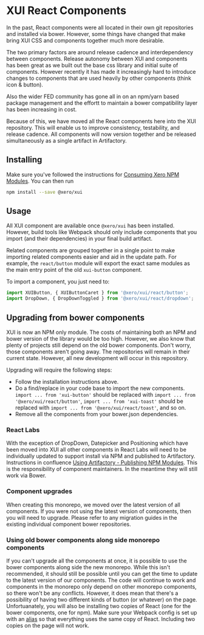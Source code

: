 # XUI React Components

In the past, React components were all located in their own git repositories and installed via bower.  However, some things have changed that make bring XUI CSS and components together much more desirable.

The two primary factors are around release cadence and interdependency between components. Release autonomy between XUI and components has been great as we built out the base css library and initial suite of components. However recently it has made it increasingly hard to introduce changes to components that are used heavily by other components (think icon & button).

Also the wider FED community has gone all in on an npm/yarn based package management and the effortt to maintain a bower compatibility layer has been increasing in cost.

Because of this, we have moved all the React components here into the XUI repository.  This will enable us to improve consistency, testability, and release cadence.  All components will now version together and be released simultaneously as a single artifact in Artifactory.

## Installing

Make sure you've followed the instructions for [Consuming Xero NPM Modules](https://confluence.inside.xero.com/display/FED/Using+Artifactory).  You can then run
```bash
npm install --save @xero/xui
```

## Usage

All XUI component are available once `@xero/xui` has been installed.  However, build tools like Webpack should only include components that you import (and their dependencies) in your final build artifact.

Related components are grouped together in a single point to make importing related components easier and aid in the update path.  For example, the `react/button` module will export the exact same modules as the main entry point of the old `xui-button` component.

To import a component, you just need to:
```js
import XUIButton, { XUIButtonCaret } from '@xero/xui/react/button';
import DropDown, { DropDownToggled } from '@xero/xui/react/dropdown';
```

## Upgrading from bower components

XUI is now an NPM only module.  The costs of maintaining both an NPM and bower version of the library would be too high.  However, we also know that plenty of projects still depend on the old bower components.  Don't worry, those components aren't going away.  The repositories will remain in their current state.  However, all new development will occur in this repository.

Upgrading will require the following steps:
- Follow the installation instructions above.
- Do a find/replace in your code base to import the new components.  `import ... from 'xui-button'` should be replaced with `import ... from '@xero/xui/react/button'`, `import ... from 'xui-toast'` should be replaced with `import ... from '@xero/xui/react/toast'`, and so on.
- Remove all the components from your bower.json dependencies.

### React Labs

With the exception of DropDown, Datepicker and Positioning which have been moved into XUI all other components in React Labs will need to be individually updated to support install via NPM and published to Artifactory. Instructions in confluence [Using Artifactory - Publishing NPM Modules](https://confluence.inside.xero.com/display/FED/Using+Artifactory). This is the responsibility of component maintainers. In the meantime they will still work via Bower.

### Component upgrades

When creating this monorepo, we moved over the latest version of all components.  If you were not using the latest version of components, then you will need to upgrade.  Please refer to any migration guides in the existing individual component bower repositories.

### Using old bower components along side monorepo components

If you can't upgrade all the components at once, it is possible to use the bower components along side the new monorepo.  While this isn't recommended, it should still be possible until you can get the time to update to the latest version of our components.  The code will continue to work and components in the monorepo only depend on other monorepo components, so there won't be any conflicts.  However, it does mean that there's a possibility of having two different kinds of button (or whatever) on the page.  Unfortuanately, you will also be installing two copies of React (one for the bower components, one for npm).  Make sure your Webpack config is set up with an [alias](https://webpack.js.org/configuration/resolve/#resolve-alias) so that everything uses the same copy of React.  Including two copies on the page will not work.
